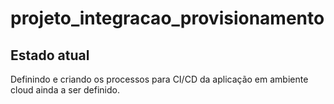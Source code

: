 # projeto_integracao_provisionamento

## Estado atual
Definindo e criando os processos para CI/CD da aplicação em ambiente cloud ainda a ser definido.
